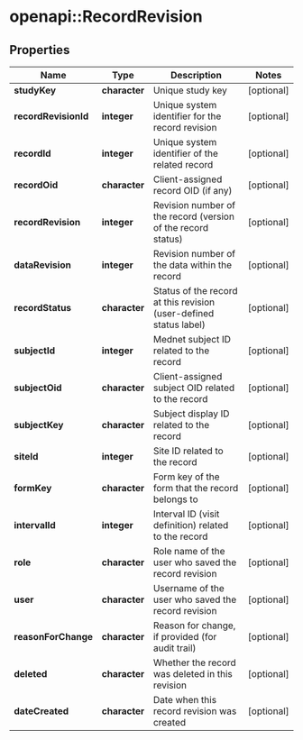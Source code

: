 # openapi::RecordRevision


## Properties
Name | Type | Description | Notes
------------ | ------------- | ------------- | -------------
**studyKey** | **character** | Unique study key | [optional] 
**recordRevisionId** | **integer** | Unique system identifier for the record revision | [optional] 
**recordId** | **integer** | Unique system identifier of the related record | [optional] 
**recordOid** | **character** | Client-assigned record OID (if any) | [optional] 
**recordRevision** | **integer** | Revision number of the record (version of the record status) | [optional] 
**dataRevision** | **integer** | Revision number of the data within the record | [optional] 
**recordStatus** | **character** | Status of the record at this revision (user-defined status label) | [optional] 
**subjectId** | **integer** | Mednet subject ID related to the record | [optional] 
**subjectOid** | **character** | Client-assigned subject OID related to the record | [optional] 
**subjectKey** | **character** | Subject display ID related to the record | [optional] 
**siteId** | **integer** | Site ID related to the record | [optional] 
**formKey** | **character** | Form key of the form that the record belongs to | [optional] 
**intervalId** | **integer** | Interval ID (visit definition) related to the record | [optional] 
**role** | **character** | Role name of the user who saved the record revision | [optional] 
**user** | **character** | Username of the user who saved the record revision | [optional] 
**reasonForChange** | **character** | Reason for change, if provided (for audit trail) | [optional] 
**deleted** | **character** | Whether the record was deleted in this revision | [optional] 
**dateCreated** | **character** | Date when this record revision was created | [optional] 


